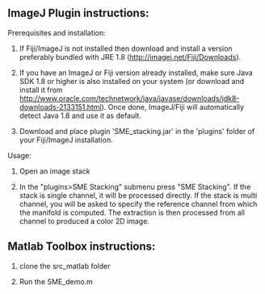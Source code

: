 ## ImageJ Plugin instructions:

Prerequisites and installation:

1. If Fiji/ImageJ is not installed then download and install a version preferably bundled with JRE 1.8 (http://imagej.net/Fiji/Downloads). 

2. If you have an ImageJ or Fiji version already installed, make sure Java SDK 1.8 or higher is also installed on your system (or download and install it from http://www.oracle.com/technetwork/java/javase/downloads/jdk8-downloads-2133151.html).
Once done, ImageJ/Fiji will automatically detect Java 1.8 and use it as default.

3. Download and place plugin 'SME_stacking.jar' in the 'plugins' folder of your Fiji/ImageJ installation.

Usage:

1. Open an image stack

2. In the "plugins>SME Stacking" submenu press "SME Stacking". If the stack is single channel, it will be processed directly. If the stack is multi channel, you will be asked to specify the reference channel from which the manifold is computed. The extraction is then processed from all channel to produced a color 2D image. 

## Matlab Toolbox instructions:

1. clone the src_matlab folder

2. Run the SME_demo.m
